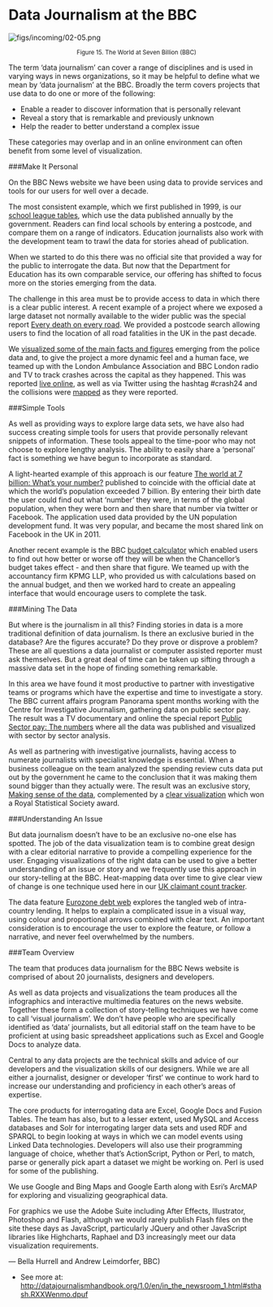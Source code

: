 # Data Journalism at the BBC

![figs/incoming/02-05.png
](http://datajournalismhandbook.org/1.0/en/figs/incoming/02-05.png "Figure 15. The World at Seven Billion (BBC)")

<center><small>Figure 15. The World at Seven Billion (BBC)</small></center>

The term ‘data journalism’ can cover a range of disciplines and is used in varying ways in news organizations, so it may be helpful to define what we mean by ‘data journalism’ at the BBC. Broadly the term covers projects that use data to do one or more of the following:

* Enable a reader to discover information that is personally relevant
* Reveal a story that is remarkable and previously unknown
* Help the reader to better understand a complex issue

These categories may overlap and in an online environment can often benefit from some level of visualization.

###Make It Personal

On the BBC News website we have been using data to provide services and tools for our users for well over a decade.

The most consistent example, which we first published in 1999, is our [school league tables](http://www.bbc.co.uk/news/education-11950098), which use the data published annually by the government. Readers can find local schools by entering a postcode, and compare them on a range of indicators. Education journalists also work with the development team to trawl the data for stories ahead of publication.

When we started to do this there was no official site that provided a way for the public to interrogate the data. But now that the Department for Education has its own comparable service, our offering has shifted to focus more on the stories emerging from the data.

The challenge in this area must be to provide access to data in which there is a clear public interest. A recent example of a project where we exposed a large dataset not normally available to the wider public was the special report [Every death on every road](http://www.bbc.co.uk/news/uk-15975720). We provided a postcode search allowing users to find the location of all road fatalities in the UK in the past decade.

We [visualized some of the main facts and figures](http://www.bbc.co.uk/news/uk-15975564) emerging from the police data and, to give the project a more dynamic feel and a human face, we teamed up with the London Ambulance Association and BBC London radio and TV to track crashes across the capital as they happened. This was reported [live online](http://www.bbc.co.uk/news/uk-16030644), as well as via Twitter using the hashtag #crash24 and the collisions were [mapped](http://www.bbc.co.uk/news/uk-15820072) as they were reported.

###Simple Tools

As well as providing ways to explore large data sets, we have also had success creating simple tools for users that provide personally relevant snippets of information. These tools appeal to the time-poor who may not choose to explore lengthy analysis. The ability to easily share a ‘personal’ fact is something we have begun to incorporate as standard.

A light-hearted example of this approach is our feature [The world at 7 billion: What’s your number?](http://www.bbc.co.uk/news/world-15391515) published to coincide with the official date at which the world’s population exceeded 7 billion. By entering their birth date the user could find out what ‘number’ they were, in terms of the global population, when they were born and then share that number via twitter or Facebook. The application used data provided by the UN population development fund. It was very popular, and became the most shared link on Facebook in the UK in 2011.

Another recent example is the BBC [budget calculator](http://www.bbc.co.uk/news/business-17442946) which enabled users to find out how better or worse off they will be when the Chancellor’s budget takes effect - and then share that figure. We teamed up with the accountancy firm KPMG LLP, who provided us with calculations based on the annual budget, and then we worked hard to create an appealing interface that would encourage users to complete the task.

###Mining The Data

But where is the journalism in all this? Finding stories in data is a more traditional definition of data journalism. Is there an exclusive buried in the database? Are the figures accurate? Do they prove or disprove a problem? These are all questions a data journalist or computer assisted reporter must ask themselves. But a great deal of time can be taken up sifting through a massive data set in the hope of finding something remarkable.

In this area we have found it most productive to partner with investigative teams or programs which have the expertise and time to investigate a story. The BBC current affairs program Panorama spent months working with the Centre for Investigative Journalism, gathering data on public sector pay. The result was a TV documentary and online the special report [Public Sector pay: The numbers](http://www.bbc.co.uk/news/uk-11333472) where all the data was published and visualized with sector by sector analysis.

As well as partnering with investigative journalists, having access to numerate journalists with specialist knowledge is essential. When a business colleague on the team analyzed the spending review cuts data put out by the government he came to the conclusion that it was making them sound bigger than they actually were. The result was an exclusive story, [Making sense of the data](http://www.bbc.co.uk/news/business-11595551), complemented by a [clear visualization](http://www.bbc.co.uk/news/uk-politics-11583746) which won a Royal Statistical Society award.

###Understanding An Issue

But data journalism doesn’t have to be an exclusive no-one else has spotted. The job of the data visualization team is to combine great design with a clear editorial narrative to provide a compelling experience for the user. Engaging visualizations of the right data can be used to give a better understanding of an issue or story and we frequently use this approach in our story-telling at the BBC. Heat-mapping data over time to give clear view of change is one technique used here in our [UK claimant count tracker](http://www.bbc.co.uk/news/10604117).

The data feature [Eurozone debt web](http://www.bbc.co.uk/news/business-15748696) explores the tangled web of intra-country lending. It helps to explain a complicated issue in a visual way, using colour and proportional arrows combined with clear text. An important consideration is to encourage the user to explore the feature, or follow a narrative, and never feel overwhelmed by the numbers.

###Team Overview

The team that produces data journalism for the BBC News website is comprised of about 20 journalists, designers and developers.

As well as data projects and visualizations the team produces all the infographics and interactive multimedia features on the news website. Together these form a collection of story-telling techniques we have come to call ‘visual journalism’. We don’t have people who are specifically identified as ‘data’ journalists, but all editorial staff on the team have to be proficient at using basic spreadsheet applications such as Excel and Google Docs to analyze data.

Central to any data projects are the technical skills and advice of our developers and the visualization skills of our designers. While we are all either a journalist, designer or developer ‘first’ we continue to work hard to increase our understanding and proficiency in each other’s areas of expertise.

The core products for interrogating data are Excel, Google Docs and Fusion Tables. The team has also, but to a lesser extent, used MySQL and Access databases and Solr for interrogating larger data sets and used RDF and SPARQL to begin looking at ways in which we can model events using Linked Data technologies. Developers will also use their programming language of choice, whether that’s ActionScript, Python or Perl, to match, parse or generally pick apart a dataset we might be working on. Perl is used for some of the publishing.

We use Google and Bing Maps and Google Earth along with Esri’s ArcMAP for exploring and visualizing geographical data.

For graphics we use the Adobe Suite including After Effects, Illustrator, Photoshop and Flash, although we would rarely publish Flash files on the site these days as JavaScript, particularly JQuery and other JavaScript libraries like Highcharts, Raphael and D3 increasingly meet our data visualization requirements.

— Bella Hurrell and Andrew Leimdorfer, BBC)

- See more at: http://datajournalismhandbook.org/1.0/en/in_the_newsroom_1.html#sthash.RXXWenmo.dpuf
